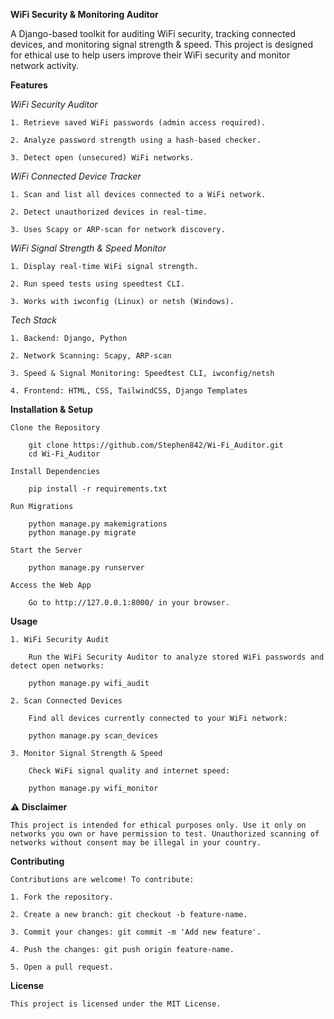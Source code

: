 __WiFi Security & Monitoring Auditor__

A Django-based toolkit for auditing WiFi security, tracking connected devices, and monitoring signal strength & speed. This project is designed for ethical use to help users improve their WiFi security and monitor network activity.

__Features__

*WiFi Security Auditor*

    1. Retrieve saved WiFi passwords (admin access required).

    2. Analyze password strength using a hash-based checker.

    3. Detect open (unsecured) WiFi networks.

*WiFi Connected Device Tracker*

    1. Scan and list all devices connected to a WiFi network.

    2. Detect unauthorized devices in real-time.

    3. Uses Scapy or ARP-scan for network discovery.

*WiFi Signal Strength & Speed Monitor*

    1. Display real-time WiFi signal strength.

    2. Run speed tests using speedtest CLI.

    3. Works with iwconfig (Linux) or netsh (Windows).

*Tech Stack*

    1. Backend: Django, Python

    2. Network Scanning: Scapy, ARP-scan

    3. Speed & Signal Monitoring: Speedtest CLI, iwconfig/netsh

    4. Frontend: HTML, CSS, TailwindCSS, Django Templates

__Installation & Setup__

    Clone the Repository

        git clone https://github.com/Stephen842/Wi-Fi_Auditor.git
        cd Wi-Fi_Auditor

    Install Dependencies

        pip install -r requirements.txt

    Run Migrations

        python manage.py makemigrations
        python manage.py migrate

    Start the Server

        python manage.py runserver

    Access the Web App

        Go to http://127.0.0.1:8000/ in your browser.

__Usage__

    1. WiFi Security Audit

        Run the WiFi Security Auditor to analyze stored WiFi passwords and detect open networks:

        python manage.py wifi_audit

    2. Scan Connected Devices

        Find all devices currently connected to your WiFi network:

        python manage.py scan_devices

    3. Monitor Signal Strength & Speed

        Check WiFi signal quality and internet speed:

        python manage.py wifi_monitor


__⚠ Disclaimer__

    This project is intended for ethical purposes only. Use it only on networks you own or have permission to test. Unauthorized scanning of networks without consent may be illegal in your country.

__Contributing__

    Contributions are welcome! To contribute:

    1. Fork the repository.

    2. Create a new branch: git checkout -b feature-name.

    3. Commit your changes: git commit -m 'Add new feature'.

    4. Push the changes: git push origin feature-name.

    5. Open a pull request.

__License__

    This project is licensed under the MIT License.

